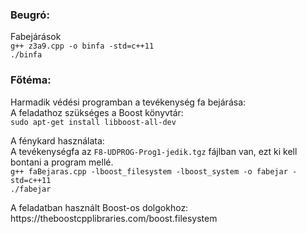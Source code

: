 ### Beugró:
<p>Fabejárások<br>
<code>g++ z3a9.cpp -o binfa -std=c++11</code><br>
<code>./binfa</code></p>

### Főtéma:
<p>Harmadik védési programban a tevékenység fa bejárása:<br>
  A feladathoz szükséges a Boost könyvtár:<br>
  <code>sudo apt-get install libboost-all-dev</code>
</p>
  
<p>A fénykard használata:<br>
  A tevékenységfa az <code>F8-UDPROG-Prog1-jedik.tgz</code> fájlban van, ezt ki kell bontani a program mellé.<br>
  <code>g++ faBejaras.cpp -lboost_filesystem -lboost_system -o fabejar -std=c++11</code><br>
  <code>./fabejar</code>
</p>

<p>
  A feladatban használt Boost-os dolgokhoz:<br>
  https://theboostcpplibraries.com/boost.filesystem
</p>

